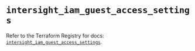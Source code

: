 # `intersight_iam_guest_access_settings`

Refer to the Terraform Registry for docs: [`intersight_iam_guest_access_settings`](https://registry.terraform.io/providers/ciscodevnet/intersight/1.0.71/docs/resources/iam_guest_access_settings).
